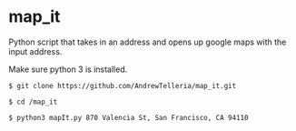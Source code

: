 # map_it
Python script that takes in an address and opens up google maps with the input address.

Make sure python 3 is installed.

`$ git clone https://github.com/AndrewTelleria/map_it.git`

`$ cd /map_it`

`$ python3 mapIt.py 870 Valencia St, San Francisco, CA 94110`
